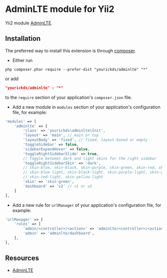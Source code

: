 AdminLTE module for Yii2
==========================
Yii2 module [AdminLTE](https://adminlte.io/).

Installation
------------
The preferred way to install this extension is through [composer](http://getcomposer.org/download/).

* Either run

```
php composer.phar require --prefer-dist "yourickds/adminlte" "*"
```

or add

```json
"yourickds/adminlte" : "*"
```

to the `require` section of your application's `composer.json` file.

* Add a new module in `modules` section of your application's configuration file, for example:

```php
'modules' => [
    'adminlte' => [
        'class' => 'yourickds\adminlte\Init',
        'layout' => 'main', // main or top
        'layoutBody' => 'fixed', // fixed, layout-boxed or empty
        'toggleSidebar' => false,
        'sidebarExpandHover' => false,
        'toggleRightSidebarSlide' => true,
        // Toggle between dark and light skins for the right sidebar
        'toggleRightSidebarSkin' => 'dark', 
        // skin-blue, skin-black, skin-purple, skin-green, skin-red, skin-yellow,
        // skin-blue-light, skin-black-light, skin-purple-light, skin-green-light,
        // skin-red-light, skin-yellow-light
        'skin' => 'skin-green',
        'dashboard' => 'v2' // v1 or v2
    ]
],
```

* Add a new rule for `urlManager` of your application's configuration file, for example:

```php
'urlManager' => [
    'rules' => [
        'admin/<controller>/<action>' => 'adminlte/<controller>/<action>',
        'admin' => 'adminlte/dashboard',
    ],
],
```

Resources
---------
* [AdminLTE](https://adminlte.io/)
